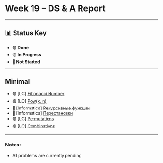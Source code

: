 # Week 19 – DS & A Report  
---

## 📊 Status Key  
- 🟢 **Done**  
- 🟡 **In Progress**  
- 🔴 **Not Started**  

---

## **Minimal** 
* 🟢 [LC] [Fibonacci Number](https://leetcode.com/problems/fibonacci-number/)
* 🟢 [LC] [Pow(x, n)](https://leetcode.com/problems/powx-n/)
* 🔴 [Informatics] [Рекурсивные функции](https://informatics.msk.ru/mod/statements/view.php?id=2550#1)
* 🔴 [Informatics] [Перестановки](https://informatics.msk.ru/mod/statements/view.php?id=268&chapterid=1414#1)
* 🟢 [LC] [Permutations](https://leetcode.com/problems/permutations/)
* 🟢 [LC] [Combinations](https://leetcode.com/problems/combinations/)

---

### Notes:
- All problems are currently pending
